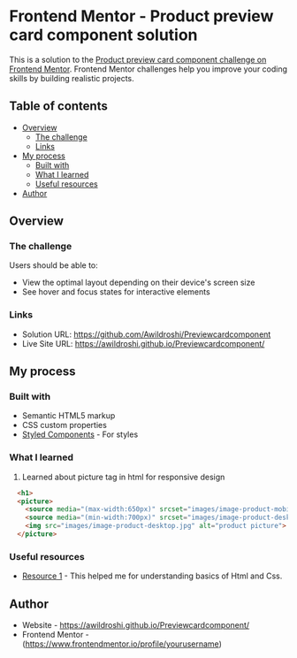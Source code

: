 # Frontend Mentor - Product preview card component solution

This is a solution to the [Product preview card component challenge on Frontend Mentor](https://www.frontendmentor.io/challenges/product-preview-card-component-GO7UmttRfa). Frontend Mentor challenges help you improve your coding skills by building realistic projects. 

## Table of contents

- [Overview](#overview)
  - [The challenge](#the-challenge)
  - [Links](#links)
- [My process](#my-process)
  - [Built with](#built-with)
  - [What I learned](#what-i-learned)
  - [Useful resources](#useful-resources)
- [Author](#author)

## Overview

### The challenge

Users should be able to:

- View the optimal layout depending on their device's screen size
- See hover and focus states for interactive elements

### Links

- Solution URL: https://github.com/Awildroshi/Previewcardcomponent
- Live Site URL: https://awildroshi.github.io/Previewcardcomponent/

## My process

### Built with

- Semantic HTML5 markup
- CSS custom properties
- [Styled Components](https://styled-components.com/) - For styles


### What I learned

1. Learned about picture tag in html for responsive design
```html
  <h1>
  <picture>
    <source media="(max-width:650px)" srcset="images/image-product-mobile.jpg">
    <source media="(min-width:700px)" srcset="images/image-product-desktop.jpg">
    <img src="images/image-product-desktop.jpg" alt="product picture">
  </picture>
```

### Useful resources

- [Resource 1](https://www.youtube.com/playlist?list=PL4cUxeGkcC9ivBf_eKCPIAYXWzLlPAm6G) - This helped me for understanding basics of Html and Css.


## Author

- Website - https://awildroshi.github.io/Previewcardcomponent/
- Frontend Mentor - (https://www.frontendmentor.io/profile/yourusername)





